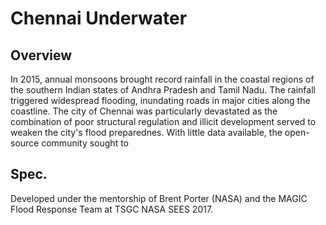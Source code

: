 # Chennai Underwater

## Overview
In 2015, annual monsoons brought record rainfall in the coastal regions of the southern Indian states of Andhra Pradesh and Tamil Nadu. The rainfall triggered widespread flooding, inundating roads in major cities along the coastline. The city of Chennai was particularly devastated as the combination of poor structural regulation and illicit development served to weaken the city's flood preparednes. With little data available, the open-source community sought to 

## Spec.
Developed under the mentorship of Brent Porter (NASA) and the MAGIC Flood Response Team at TSGC NASA SEES 2017.
